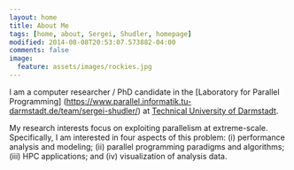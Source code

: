 ```yaml
---
layout: home
title: About Me
tags: [home, about, Sergei, Shudler, homepage]
modified: 2014-08-08T20:53:07.573882-04:00
comments: false
image:
  feature: assets/images/rockies.jpg
---
```


I am a computer researcher / PhD candidate in the [Laboratory for Parallel Programming]
(https://www.parallel.informatik.tu-darmstadt.de/team/sergei-shudler/) at [Technical
University of Darmstadt](https://www.parallel.informatik.tu-darmstadt.de/informatik/).

My research interests focus on exploiting parallelism at extreme-scale. Specifically, I am interested in four aspects of this problem: (i) performance analysis and modeling; (ii) parallel programming paradigms and algorithms; (iii) HPC applications; and (iv) visualization of analysis data.
